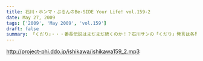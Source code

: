 ```yaml
---
title: 石川・ホンマ・ぶるんのBe-SIDE Your Life! vol.159-2
date: May 27, 2009
tags: ['2009', 'May 2009', 'vol.159']
draft: false
summary: 「くだり」・・・番長伝説はまだまだ続くのか！？石川サンの「くだり」発言は各界に反響を呼んでいるようであります。NAMAE
---
```


http://project-phi.ddo.jp/ishikawa/ishikawa159_2.mp3